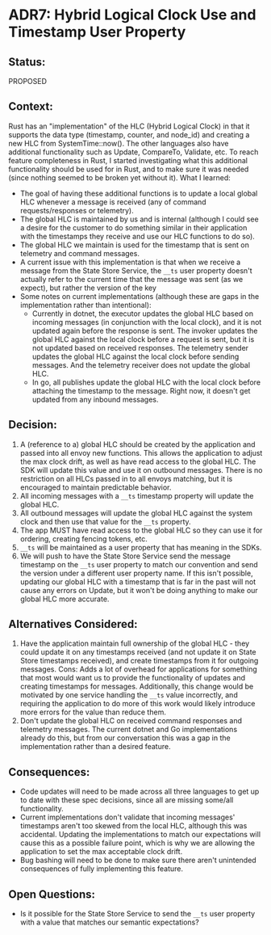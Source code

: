 # ADR7: Hybrid Logical Clock Use and Timestamp User Property

## Status: 

PROPOSED

## Context: 

Rust has an "implementation" of the HLC (Hybrid Logical Clock) in that it supports the data type (timestamp, counter, and node_id) and creating a new HLC from SystemTime::now(). The other languages also have additional functionality such as Update, CompareTo, Validate, etc. To reach feature completeness in Rust, I started investigating what this additional functionality should be used for in Rust, and to make sure it was needed (since nothing seemed to be broken yet without it). What I learned:
- The goal of having these additional functions is to update a local global HLC whenever a message is received (any of command requests/responses or telemetry).
- The global HLC is maintained by us and is internal (although I could see a desire for the customer to do something similar in their application with the timestamps they receive and use our HLC functions to do so).
- The global HLC we maintain is used for the timestamp that is sent on telemetry and command messages.
- A current issue with this implementation is that when we receive a message from the State Store Service, the `__ts` user property doesn't actually refer to the current time that the message was sent (as we expect), but rather the version of the key
- Some notes on current implementations (although these are gaps in the implementation rather than intentional):
  - Currently in dotnet, the executor updates the global HLC based on incoming messages (in conjunction with the local clock), and it is not updated again before the response is sent. The invoker updates the global HLC against the local clock before a request is sent, but it is not updated based on received responses. The telemetry sender updates the global HLC against the local clock before sending messages. And the telemetry receiver does not update the global HLC.
  - In go, all publishes update the global HLC with the local clock before attaching the timestamp to the message. Right now, it doesn't get updated from any inbound messages.


## Decision: 

1. A (reference to a) global HLC should be created by the application and passed into all envoy new functions. This allows the application to adjust the max clock drift, as well as have read access to the global HLC. The SDK will update this value and use it on outbound messages. There is no restriction on all HLCs passed in to all envoys matching, but it is encouraged to maintain predictable behavior.
1. All incoming messages with a `__ts` timestamp property will update the global HLC.
1. All outbound messages will update the global HLC against the system clock and then use that value for the `__ts` property.
1. The app MUST have read access to the global HLC so they can use it for ordering, creating fencing tokens, etc.
1. `__ts` will be maintained as a user property that has meaning in the SDKs.
1. We will push to have the State Store Service send the message timestamp on the `__ts` user property to match our convention and send the version under a different user property name. If this isn't possible, updating our global HLC with a timestamp that is far in the past will not cause any errors on Update, but it won't be doing anything to make our global HLC more accurate.

## Alternatives Considered:

1. Have the application maintain full ownership of the global HLC - they could update it on any timestamps received (and not update it on State Store timestamps received), and create timestamps from it for outgoing messages. Cons: Adds a lot of overhead for applications for something that most would want us to provide the functionality of updates and creating timestamps for messages. Additionally, this change would be motivated by one service handling the `__ts` value incorrectly, and requiring the application to do more of this work would likely introduce more errors for the value than reduce them.
1. Don't update the global HLC on received command responses and telemetry messages. The current dotnet and Go implementations already do this, but from our conversation this was a gap in the implementation rather than a desired feature.


## Consequences:
- Code updates will need to be made across all three languages to get up to date with these spec decisions, since all are missing some/all functionality.
- Current implementations don't validate that incoming messages' timestamps aren't too skewed from the local HLC, although this was accidental. Updating the implementations to match our expectations will cause this as a possible failure point, which is why we are allowing the application to set the max acceptable clock drift.
- Bug bashing will need to be done to make sure there aren't unintended consequences of fully implementing this feature.

## Open Questions:
- Is it possible for the State Store Service to send the `__ts` user property with a value that matches our semantic expectations?
